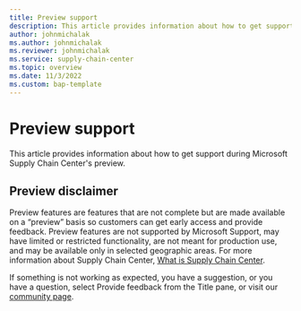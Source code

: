 ```yaml
---
title: Preview support
description: This article provides information about how to get support during Microsoft Supply Chain Center's preview.
author: johnmichalak
ms.author: johnmichalak
ms.reviewer: johnmichalak
ms.service: supply-chain-center
ms.topic: overview
ms.date: 11/3/2022
ms.custom: bap-template
---
```


# Preview support
This article provides information about how to get support during Microsoft Supply Chain Center's preview.

## Preview disclaimer

Preview features are features that are not complete but are made available on a “preview” basis so customers can get early access and provide feedback. Preview features are not supported by Microsoft Support, may have limited or restricted functionality, are not meant for production use, and may be available only in selected geographic areas. For more information about Supply Chain Center, [What is Supply Chain Center](/troubleshoot-faqs/product-faqs.md).

If something is not working as expected, you have a suggestion, or you have a question, select Provide feedback from the Title pane, or visit our [community page](https://community.dynamics.com/).
